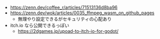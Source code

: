 - https://zenn.dev/coffee_r/articles/71513136d8ba96
- https://zenn.dev/wok/articles/0035_ffmpeg_wasm_on_github_pages
  - 無理やり設定できるがセキュリティの心配あり
- itch.io なら公開できるっぽい
  - https://2dgames.jp/upoad-to-itch-io-for-godot/

